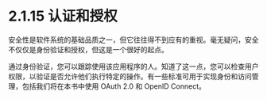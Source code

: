 # 2.1.15 认证和授权

安全性是软件系统的基础品质之一，但它往往得不到应有的重视。毫无疑问，安全不仅仅是身份验证和授权，但这是一个很好的起点。

通过身份验证，您可以跟踪使用该应用程序的人。知道了这一点，您可以检查用户权限，以验证是否允许他们执行特定的操作。有一些标准可用于实现身份和访问管理，包括我们将在本书中使用 OAuth 2.0 和 OpenID Connect。